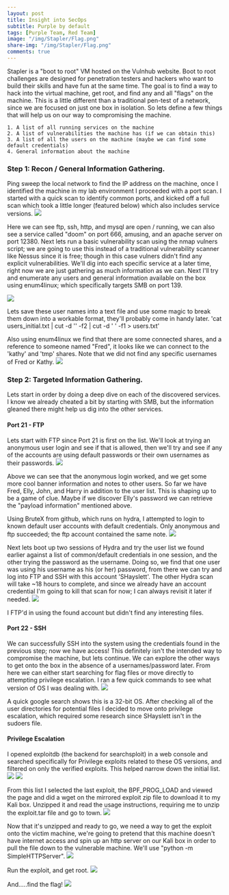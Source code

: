 ```yaml
---
layout: post
title: Insight into SecOps
subtitle: Purple by default
tags: [Purple Team, Red Team]
image: "/img/Stapler/Flag.png"
share-img: "/img/Stapler/Flag.png"
comments: true
---
```


Stapler is a "boot to root" VM hosted on the Vulnhub website. Boot to root challenges are designed for penetration testers and hackers who want to build their skills and have fun at the same time. The goal is to find a way to hack into the virtual machine, get root, and find any and all "flags" on the machine. This is a little different than a traditional pen-test of a network, since we are focused on just one box in isolation. So lets define a few things that will help us on our way to compromising the machine.

	1. A list of all running services on the machine
	2. A list of vulnerabilities the machine has (if we can obtain this)
	3. A list of all the users on the machine (maybe we can find some default credentials)
	4. General information about the machine
	

### Step 1: Recon / General Information Gathering.

Ping sweep the local network to find the IP address on the machine, once I identified the machine in my lab environment I proceeded with a port scan. I started with a quick scan to identify common ports, and kicked off a full scan which took a little longer (featured below) which also includes service versions.
<img src="/img/Stapler/Port_Scan.png">

Here we can see ftp, ssh, http, and mysql are open / running, we can also see a service called "doom" on port 666, amusing, and an apache server on port 12380. Next lets run a basic vulnerability scan using the nmap vulners script; we are going to use this instead of a traditional vulnerability scanner like Nessus since it is free; though in this case vulners didn't find any explicit vulnerabilities. We'll dig into each specific service at a later time, right now we are just gathering as much information as we can. Next I'll try and enumerate any users and general information available on the box using enum4linux; which specifically targets SMB on port 139.

<img src="/img/Stapler/Users.png">

Lets save these user names into a text file and use some magic to break them down into a workable format, they'll probably come in handy later. 'cat users_initial.txt | cut -d '\' -f2 | cut -d ' ' -f1 > users.txt'
 
Also using enum4linux we find that there are some connected shares, and a reference to someone named "Fred", it looks like we can connect to the 'kathy' and 'tmp' shares. Note that we did not find any specific usernames of Fred or Kathy.
<img src="/img/Stapler/Share_Enum.png">

### Step 2: Targeted Information Gathering.

Lets start in order by doing a deep dive on each of the discovered services. I know we already cheated a bit by starting with SMB, but the information gleaned there might help us dig into the other services.

#### Port 21 - FTP

Lets start with FTP since Port 21 is first on the list. We'll look at trying an anonymous user login and see if that is allowed, then we'll try and see if any of the accounts are using default passwords or their own usernames as their passwords. 
<img src="/img/Stapler/FTP.png">

Above we can see that the anonymous login worked, and we get some more cool banner information and notes to other users. So far we have Fred, Elly, John, and Harry in addition to the user list. This is shaping up to be a game of clue. Maybe if we discover Elly's password we can retrieve the "payload information" mentioned above. 

Using BruteX from github, which runs on hydra, I attempted to login to known default user accounts with default credentials. Only anonymous and ftp succeeded; the ftp account contained the same note.
<img src="/img/Stapler/Brutex_FTP.png">

Next lets boot up two sessions of Hydra and try the user list we found earlier against a list of common/default credentials in one session, and the other trying the password as the username. Doing so, we find that one user was using his username as his (or her) password, from there we can try and log into FTP and SSH with this account 'SHayslett'. The other Hydra scan will take ~18 hours to complete, and since we already have an account credential I'm going to kill that scan for now; I can always revisit it later if needed.
<img src="/img/Stapler/Hydra.png">

I FTP'd in using the found account but didn't find any interesting files.

#### Port 22 - SSH

We can successfully SSH into the system using the credentials found in the previous step; now we have access! This definitely isn't the intended way to compromise the machine, but lets continue. We can explore the other ways to get onto the box in the absence of a usernames/password later. From here we can either start searching for flag files or move directly to attempting privilege escalation. I ran a few quick commands to see what version of OS I was dealing with.
<img src="/img/Stapler/OS_Info.png">

A quick google search shows this is a 32-bit OS. After checking all of the user directories for potential files I decided to move onto privilege escalation, which required some research since SHayslett isn't in the sudoers file.

#### Privilege Escalation

I opened exploitdb (the backend for searchsploit) in a web console and searched specifically for Privilege exploits related to these OS versions, and filtered on only the verified exploits. This helped narrow down the initial list.
<img src="/img/Stapler/Priv1.png">
<img src="/img/Stapler/Priv2.png">

From this list I selected the last exploit, the BPF_PROG_LOAD and viewed the page and did a wget on the mirrored exploit zip file to download it to my Kali box. Unzipped it and read the usage instructions, requiring me to unzip the exploit.tar file and go to town.
<img src="/img/Stapler/BPF_Exploit.png">

Now that it's unzipped and ready to go, we need a way to get the exploit onto the victim machine, we're going to pretend that this machine doesn't have internet access and spin up an http server on our Kali box in order to pull the file down to the vulnerable machine. We'll use "python -m SimpleHTTPServer".
<img src="/img/Stapler/File_Transfer.png">

Run the exploit, and get root.
<img src="/img/Stapler/Root.png">

And.....find the flag!
<img src="/img/Stapler/Flag.png">

